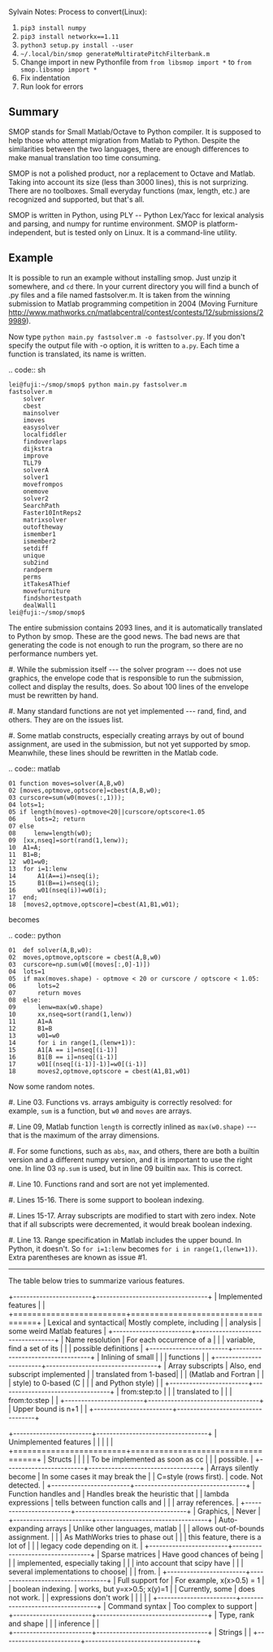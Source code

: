 Sylvain Notes:
Process to convert(Linux):
1. `pip3 install numpy`
1. `pip3 install networkx==1.11`
1. `python3 setup.py install --user`
1. `~/.local/bin/smop generateMultiratePitchFilterbank.m`
1. Change import in new Pythonfile from `from libsmop import *` to `from smop.libsmop import *`
1. Fix indentation
1. Run look for errors


Summary
-------

SMOP stands for Small Matlab/Octave to Python compiler.  It is
supposed to help those who attempt migration from Matlab to Python.
Despite the similarities between the two languages, there are enough
differences to make manual translation too time consuming.

SMOP is not a polished product, nor a replacement to Octave and
Matlab. Taking into account its size (less than 3000 lines), this is
not surprizing.  There are no toolboxes.  Small everyday functions
(max, length, etc.) are recognized and supported, but that's all.

SMOP is written in Python, using PLY -- Python Lex/Yacc for lexical
analysis and parsing, and numpy for runtime environment.  SMOP is
platform-independent, but is tested only on Linux.  It is a
command-line utility.

Example
-------

It is possible to run an example without installing smop.  Just unzip
it somewhere, and `cd` there. In your current directory you will find
a bunch of .py files and a file named fastsolver.m.  It is taken from
the winning submission to Matlab programming competition in 2004
(Moving Furniture
http://www.mathworks.cn/matlabcentral/contest/contests/12/submissions/29989).

Now type `python main.py fastsolver.m -o fastsolver.py`. If you don't
specify the output file with -o option, it is written to `a.py`.
Each time a function is translated, its name is written.

.. code:: sh

    lei@fuji:~/smop/smop$ python main.py fastsolver.m 
    fastsolver.m
	    solver
	    cbest
	    mainsolver
	    imoves
	    easysolver
	    localfiddler
	    findoverlaps
	    dijkstra
	    improve
	    TLL79
	    solverA
	    solver1
	    movefrompos
	    onemove
	    solver2
	    SearchPath
	    Faster10IntReps2
	    matrixsolver
	    outoftheway
	    ismember1
	    ismember2
	    setdiff
	    unique
	    sub2ind
	    randperm
	    perms
	    itTakesAThief
	    movefurniture
	    findshortestpath
	    dealWall1
    lei@fuji:~/smop/smop$ 

The entire submission contains 2093 lines, and it is automatically
translated to Python by smop. These are the good news.  The bad news
are that generating the code is not enough to run the program, so
there are no performance numbers yet.

#. While the submission itself --- the solver program --- does not use
   graphics, the envelope code that is responsible to run the
   submission, collect and display the results, does.  So about 100
   lines of the envelope must be rewritten by hand.

#. Many standard functions are not yet implemented --- rand, find,
   and others.  They are on the issues list.

#. Some matlab constructs, especially creating arrays by out of bound
   assignment, are used in the submission, but not yet supported by
   smop.  Meanwhile, these lines should be rewritten in the Matlab
   code.

.. code:: matlab
 
    01 function moves=solver(A,B,w0)
    02 [moves,optmove,optscore]=cbest(A,B,w0);
    03 curscore=sum(w0(moves(:,1)));
    04 lots=1;
    05 if length(moves)-optmove<20||curscore/optscore<1.05
    06     lots=2; return
    07 else
    08     lenw=length(w0);
    09	[xx,nseq]=sort(rand(1,lenw));
    10	A1=A;
    11	B1=B;
    12	w01=w0;
    13 	for i=1:lenw
    14	    A1(A==i)=nseq(i);
    15	    B1(B==i)=nseq(i);
    16	    w01(nseq(i))=w0(i);
    17	end;
    18	[moves2,optmove,optscore]=cbest(A1,B1,w01);

becomes

.. code:: python

    01  def solver(A,B,w0):
    02	moves,optmove,optscore = cbest(A,B,w0)
    03	curscore=np.sum(w0[(moves[:,0]-1)])
    04	lots=1
    05	if max(moves.shape) - optmove < 20 or curscore / optscore < 1.05:
    06	    lots=2
    07	    return moves
    08	else:
    09	    lenw=max(w0.shape)
    10	    xx,nseq=sort(rand(1,lenw))
    11	    A1=A
    12	    B1=B
    13	    w01=w0
    14	    for i in range(1,(lenw+1)):
    15		A1[A == i]=nseq[(i-1)]
    16		B1[B == i]=nseq[(i-1)]
    17		w01[(nseq[(i-1)]-1)]=w0[(i-1)]
    18	    moves2,optmove,optscore = cbest(A1,B1,w01)

Now some random notes.

#. Line 03. Functions vs. arrays ambiguity is correctly resolved: 
   for example, `sum` is a function, but `w0` and `moves` are
   arrays.

#. Line 09, Matlab function `length` is correctly inlined as
   `max(w0.shape)` --- that is the maximum of the array dimensions.

#. For some functions, such as `abs`, `max`, and others, there are
   both a builtin version and a different numpy version, and it is
   important to use the right one.  In line 03 `np.sum` is used, but
   in line 09 builtin `max`.  This is correct.

#. Line 10. Functions rand and sort are not yet implemented.  

#. Lines 15-16. There is some support to boolean indexing.

#. Lines 15-17. Array subscripts are modified to start with zero
   index.  Note that if all subscripts were decremented, it would
   break boolean indexing.

#. Line 13. Range specification in Matlab includes the upper bound.
   In Python, it doesn't.  So `for i=1:lenw` becomes `for i in
   range(1,(lenw+1))`.  Extra parentheses are known as issue #1.

-----------------------------------------------------------

The table below tries to summarize various features.

+------------------------+----------------------------------+
| Implemented features   |                                  |
+========================+==================================+
| Lexical and syntactical| Mostly complete, including       |
| analysis               | some weird Matlab features       |
+------------------------+----------------------------------+
| Name resolution        | For each occurrence of a         | 
|                        | variable, find a set of its      |
|                        | possible definitions             |
+------------------------+----------------------------------+
| Inlining of small      |                                  |
| functions              |                                  |
+------------------------+----------------------------------+
| Array subscripts       | Also, end subscript implemented  |
| translated from 1-based|                                  |
| (Matlab and Fortran    |                                  |
| style) to 0-based (C   |                                  |
| and Python style)      |                                  |
+------------------------+----------------------------------+
| from:step:to           |                                  |
| translated to          |                                  |
| from:to:step           |                                  |
+------------------------+----------------------------------+
| Upper bound is n+1     |                                  |
+------------------------+----------------------------------+

+------------------------+----------------------------------+
| Unimplemented features |                                  |
|                        |                                  |
+========================+==================================+
| Structs                |                                  | 
|                        | To be implemented as soon as  cc |
|                        | possible.                        |
+------------------------+----------------------------------+
| Arrays silently become | In some cases it may break the   |
| C=style (rows first).  | code. Not detected.              |
+------------------------+----------------------------------+
| Function handles and   | Handles break the heuristic that |
| lambda expressions     | tells between function calls and |
|                        | array references.                |
+------------------------+----------------------------------+
| Graphics,              | Never                            |
+------------------------+----------------------------------+
| Auto-expanding arrays  | Unlike other languages, matlab   |
|                        | allows out-of-bounds assignment. |
|                        | As MathWorks tries to phase out  |
|                        | this feature, there is a lot of  |
|                        | legacy code depending on it.     |
+------------------------+----------------------------------+
| Sparse matrices        | Have good chances of being       |
|                        | implemented, especially taking   |
|                        | into account that scipy have     |
|                        | several implementations to choose|
|                        | from.                            |
+------------------------+----------------------------------+
| Full support for       | For example, x(x>0.5) = 1        |
| boolean indexing.      | works, but y=x>0.5; x(y)=1       |
| Currently, some        | does not work.                   |
| expressions don't work |                                  |
|                        |                                  |
+------------------------+----------------------------------+
| Command syntax         | Too complex to support           |
+------------------------+----------------------------------+
| Type, rank and shape   |                                  |
| inference              |                                  |           
+------------------------+----------------------------------+
| Strings                |                                  |
+------------------------+----------------------------------+